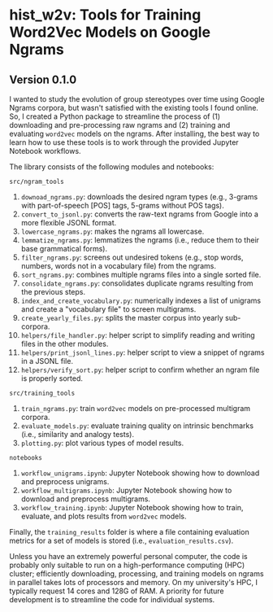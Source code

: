 # **hist_w2v**: Tools for Training Word2Vec Models on Google Ngrams
## Version 0.1.0

I wanted to study the evolution of group stereotypes over time using Google Ngrams corpora, but wasn't satisfied with the existing tools I found online. So, I created a Python package to streamline the process of (1) downloading and pre-processing raw ngrams and (2) training and evaluating `word2vec` models on the ngrams. After installing, the best way to learn how to use these tools is to work through the provided Jupyter Notebook workflows.

The library consists of the following modules and notebooks:

`src/ngram_tools`
1. `downoad_ngrams.py`: downloads the desired ngram types (e.g., 3-grams with part-of-speech [POS] tags, 5-grams without POS tags).
2. `convert_to_jsonl.py`: converts the raw-text ngrams from Google into a more flexible JSONL format.
3. `lowercase_ngrams.py`: makes the ngrams all lowercase.
4. `lemmatize_ngrams.py`: lemmatizes the ngrams (i.e., reduce them to their base grammatical forms).
5. `filter_ngrams.py`: screens out undesired tokens (e.g., stop words, numbers, words not in a vocabulary file) from the ngrams.
6. `sort_ngrams.py`: combines multiple ngrams files into a single sorted file.
7. `consolidate_ngrams.py`: consolidates duplicate ngrams resulting from the previous steps.
8. `index_and_create_vocabulary.py`: numerically indexes a list of unigrams and create a "vocabulary file" to screen multigrams.
9. `create_yearly_files.py`: splits the master corpus into yearly sub-corpora.
10. `helpers/file_handler.py`: helper script to simplify reading and writing files in the other modules.
11. `helpers/print_jsonl_lines.py`: helper script to view a snippet of ngrams in a JSONL file.
12. `helpers/verify_sort.py`: helper script to confirm whether an ngram file is properly sorted. 

`src/training_tools`
1. `train_ngrams.py`: train `word2vec` models on pre-processed multigram corpora.
2. `evaluate_models.py`: evaluate training quality on intrinsic benchmarks (i.e., similarity and analogy tests).
3. `plotting.py`: plot various types of model results.

`notebooks`
1. `workflow_unigrams.ipynb`: Jupyter Notebook showing how to download and preprocess unigrams.
2. `workflow_multigrams.ipynb`: Jupyter Notebook showing how to download and preprocess multigrams.
3. `workflow_training.ipynb`: Jupyter Notebook showing how to train, evaluate, and plots results from `word2vec` models.

Finally, the `training_results` folder is where a file containing evaluation metrics for a set of models is stored (i.e., `evaluation_results.csv`). 

Unless you have an extremely powerful personal computer, the code is probably only suitable to run on a high-performance computing (HPC) cluster; efficiently downloading, processing, and training models on ngrams in parallel takes lots of processors and memory. On my university's HPC, I typically request 14 cores and 128G of RAM. A priority for future development is to streamline the code for individual systems.

